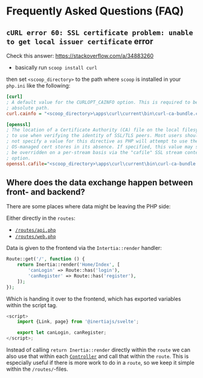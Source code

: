 # Frequently Asked Questions (FAQ)

## `cURL error 60: SSL certificate problem: unable to get local issuer certificate` error

Check this answer: <https://stackoverflow.com/a/34883260>

- basically run `scoop install curl`

then set `<scoop_directory>` to the path where `scoop` is installed in your
`php.ini` like the following:

```ini
[curl]
; A default value for the CURLOPT_CAINFO option. This is required to be an
; absolute path.
curl.cainfo = "<scoop_directory>\apps\curl\current\bin\curl-ca-bundle.crt"

[openssl]
; The location of a Certificate Authority (CA) file on the local filesystem
; to use when verifying the identity of SSL/TLS peers. Most users should
; not specify a value for this directive as PHP will attempt to use the
; OS-managed cert stores in its absence. If specified, this value may still
; be overridden on a per-stream basis via the "cafile" SSL stream context
; option.
openssl.cafile="<scoop_directory>\apps\curl\current\bin\curl-ca-bundle.crt"
```

## Where does the data exchange happen between front- and backend?

There are some places where data might be leaving the PHP side:

Either directly in the `routes`:

- [`/routes/api.php`](/routes/api.php)
- [`/routes/web.php`](/routes/web.php)

Data is given to the frontend via the `Intertia::render` handler:

```php
Route::get('/', function () {
    return Inertia::render('Home/Index', [
        'canLogin' => Route::has('login'),
        'canRegister' => Route::has('register'),
    ]);
});
```

Which is handing it over to the frontend, which has exported variables within
the script tag.

```js
<script>
    import {Link, page} from '@inertiajs/svelte';

    export let canLogin, canRegister;
</script>;
```

Instead of calling `return Inertia::render` directly within the `route` we can
also use that within each [`Controller`](/app/Http/Controllers/) and call that
within the `route`. This is especially useful if there is more work to do in a
`route`, so we keep it simple within the `/routes/`-files.
